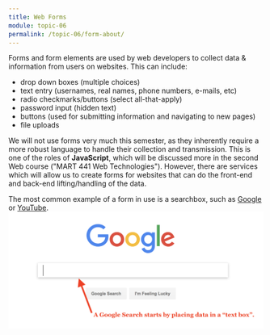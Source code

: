 ```yaml
---
title: Web Forms
module: topic-06
permalink: /topic-06/form-about/
---
```


<div class="divider-heading"></div>

Forms and form elements are used by web developers to collect data & information from users on websites. This can include:

- drop down boxes (multiple choices)
- text entry (usernames, real names, phone numbers, e-mails, etc)
- radio checkmarks/buttons (select all-that-apply)
- password input (hidden text)
- buttons (used for submitting information and navigating to new pages)
- file uploads

We will not use forms very much this semester, as they inherently require a more robust language to handle their collection and transmission. This is one of the roles of **JavaScript**, which will be discussed more in the second Web course ("MART 441 Web Technologies"). However, there are services which will allow us to create forms for websites that can do the front-end and back-end lifting/handling of the data.

The most common example of a form in use is a searchbox, such as [Google](https://google.com) or [YouTube](https://youtube.com).
![Example of the google homescreen and their infamous search box. Overlay text says: "A Google Search starts by placing data in a 'text box'."](../img/google-search-box.png "Example of the google homescreen and their infamous search box.")
